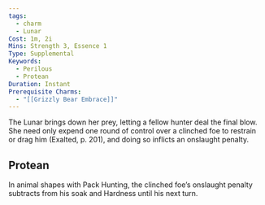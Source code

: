 ```yaml
---
tags:
  - charm
  - Lunar
Cost: 1m, 2i
Mins: Strength 3, Essence 1
Type: Supplemental
Keywords:
  - Perilous
  - Protean
Duration: Instant
Prerequisite Charms:
  - "[[Grizzly Bear Embrace]]"
---
```

The Lunar brings down her prey, letting a fellow hunter deal the final blow. She need only expend one round of control over a clinched foe to restrain or drag him (Exalted, p. 201), and doing so inflicts an onslaught penalty. 
## Protean 

In animal shapes with Pack Hunting, the clinched foe’s onslaught penalty subtracts from his soak and Hardness until his next turn.